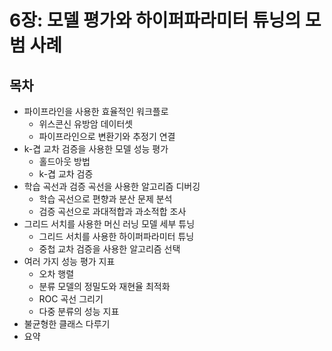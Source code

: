 # 6장: 모델 평가와 하이퍼파라미터 튜닝의 모범 사례
## 목차
- 파이프라인을 사용한 효율적인 워크플로
  - 위스콘신 유방암 데이터셋
  - 파이프라인으로 변환기와 추정기 연결
- k-겹 교차 검증을 사용한 모델 성능 평가
  - 홀드아웃 방법
  - k-겹 교차 검증
- 학습 곡선과 검증 곡선을 사용한 알고리즘 디버깅
  - 학습 곡선으로 편향과 분산 문제 분석
  - 검증 곡선으로 과대적합과 과소적합 조사
- 그리드 서치를 사용한 머신 러닝 모델 세부 튜닝
  - 그리드 서치를 사용한 하이퍼파라미터 튜닝
  - 중첩 교차 검증을 사용한 알고리즘 선택
- 여러 가지 성능 평가 지표
  - 오차 행렬
  - 분류 모델의 정밀도와 재현율 최적화
  - ROC 곡선 그리기
  - 다중 분류의 성능 지표
- 불균형한 클래스 다루기
- 요약
